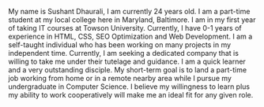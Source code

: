   My name is Sushant Dhaurali, I am currently 24 years old. I am a part-time student at my local college here in Maryland, Baltimore. I am in my first year of taking IT courses at Towson University. Currently, I have 0-1 years of experience in HTML, CSS, SEO Optimization and Web Development. I am a self-taught individual who has been working on many projects in my independent time. Currently, I am seeking a dedicated company that is willing to take me under their tutelage and guidance. I am a quick learner and a very outstanding disciple. My short-term goal is to land a part-time job working from home or in a remote nearby area while I pursue my undergraduate in Computer Science. I believe my willingness to learn plus my ability to work cooperatively will make me an ideal fit for any given role. 
